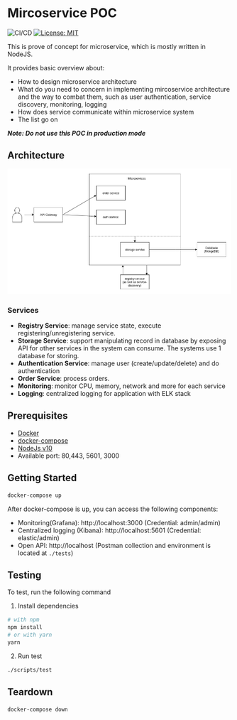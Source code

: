 # Mircoservice POC

![CI/CD](https://github.com/GeminiWind/microservice-poc/workflows/CI/badge.svg?branch=master)
[![License: MIT](https://img.shields.io/badge/License-MIT-yellow.svg)](https://opensource.org/licenses/MIT)

This is prove of concept for microservice, which is mostly written in NodeJS.

It provides basic overview about: 
- How to design microservice architecture
- What do you need to concern in implementing mircoservice architecture and the way to combat them, such as user authentication, service discovery, monitoring, logging
- How does service communicate within microservice system
- The list go on

**_Note: Do not use this POC in production mode_**

## Architecture

![Architecture](./architecture.png)

### Services

- **Registry Service**: manage service state, execute registering/unregistering service.
- **Storage Service**: support manipulating record in database by exposing API for other services in the system can consume. The systems use 1 database for storing.
- **Authentication Service**: manage user (create/update/delete) and do authentication
- **Order Service**: process orders.
- **Monitoring**: monitor CPU, memory, network and more for each service
- **Logging**: centralized logging for application with ELK stack

## Prerequisites

- [Docker](https://docs.docker.com/install/)
- [docker-compose](https://docs.docker.com/compose/install/)
- [NodeJs v10](https://nodejs.org/dist/latest-v10.x/)
- Available port: 80,443, 5601, 3000

## Getting Started

```bash
docker-compose up
```

After docker-compose is up, you can access the following components:

- Monitoring(Grafana): http://localhost:3000 (Credential: admin/admin)
- Centralized logging (Kibana): http://localhost:5601 (Credential: elastic/admin)
- Open API: http://localhost (Postman collection and environment is located at `./tests`)

## Testing

To test, run the following command

1. Install dependencies
```bash
# with npm
npm install
# or with yarn
yarn
```
2. Run test
```bash
./scripts/test
```

## Teardown

```bash
docker-compose down
```